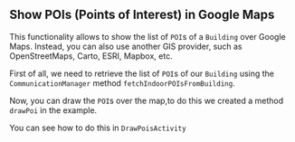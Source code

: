 ## <a name="drawpois"><a/> Show POIs (Points of Interest) in Google Maps
This functionality allows to show the list of `POI`s of a `Building` over Google Maps. Instead, you can also use another GIS provider, such as OpenStreetMaps, Carto, ESRI, Mapbox, etc.

First of all, we need to retrieve the list of `POI`s of our `Building` using the `CommunicationManager` method `fetchIndoorPOIsFromBuilding`.

Now, you can draw the `POI`s over the map,to do this we created a method `drawPoi` in the example.

You can see how to do this in `DrawPoisActivity`
